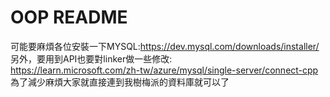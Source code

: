 # OOP README
可能要麻煩各位安裝一下MYSQL:https://dev.mysql.com/downloads/installer/  
另外，要用到API也要對linker做一些修改:  
https://learn.microsoft.com/zh-tw/azure/mysql/single-server/connect-cpp  
為了減少麻煩大家就直接連到我樹梅派的資料庫就可以了